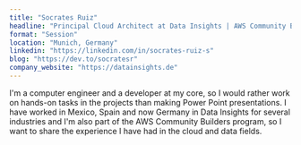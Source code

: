 ```yaml
---
title: "Socrates Ruiz"
headline: "Principal Cloud Architect at Data Insights | AWS Community Builder"
format: "Session"
location: "Munich, Germany"
linkedin: "https://linkedin.com/in/socrates-ruiz-s"
blog: "https://dev.to/socratesr"
company_website: "https://datainsights.de"
---
```


I'm a computer engineer and a developer at my core, so I would rather work on hands-on tasks in the projects than making Power Point presentations. I have worked in Mexico, Spain and now Germany in Data Insights for several industries and I'm also part of the AWS Community Builders program, so I want to share the experience I have had in the cloud and data fields.

